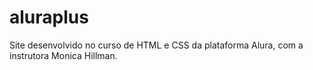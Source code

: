 # aluraplus
Site desenvolvido no curso de HTML e CSS da plataforma Alura, com a instrutora Monica Hillman.
